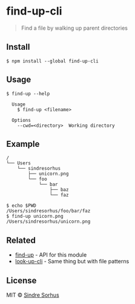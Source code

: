 # find-up-cli

> Find a file by walking up parent directories


## Install

```
$ npm install --global find-up-cli
```


## Usage

```
$ find-up --help

  Usage
    $ find-up <filename>

  Options
    --cwd=<directory>  Working directory
```


## Example

```
/
└── Users
    └── sindresorhus
        ├── unicorn.png
        └── foo
            └── bar
                ├── baz
                └── faz
```

```
$ echo $PWD
/Users/sindresorhus/foo/bar/faz
$ find-up unicorn.png
/Users/sindresorhus/unicorn.png
```


## Related

- [find-up](https://github.com/sindresorhus/find-up) - API for this module
- [look-up-cli](https://github.com/lydell/look-up-cli) - Same thing but with file patterns


## License

MIT © [Sindre Sorhus](https://sindresorhus.com)
